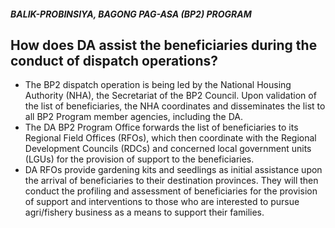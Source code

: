 ##### BALIK-PROBINSIYA, BAGONG PAG-ASA (BP2) PROGRAM

## How does DA assist the beneficiaries during the conduct of dispatch operations?


 - The BP2 dispatch operation is being led by the National Housing Authority (NHA), the Secretariat of the BP2 Council. Upon validation of the list of beneficiaries, the NHA coordinates and disseminates the list to all BP2 Program member agencies, including the DA.
 - The DA BP2 Program Office forwards the list of beneficiaries to its Regional Field Offices (RFOs), which then coordinate with the Regional Development Councils (RDCs) and concerned local government units (LGUs) for the provision of support to the beneficiaries.
 - DA RFOs provide gardening kits and seedlings as initial assistance upon the arrival of beneficiaries to their destination provinces. They will then conduct the profiling and assessment of beneficiaries for the provision of support and interventions to those who are interested to pursue agri/fishery business as a means to support their families.
